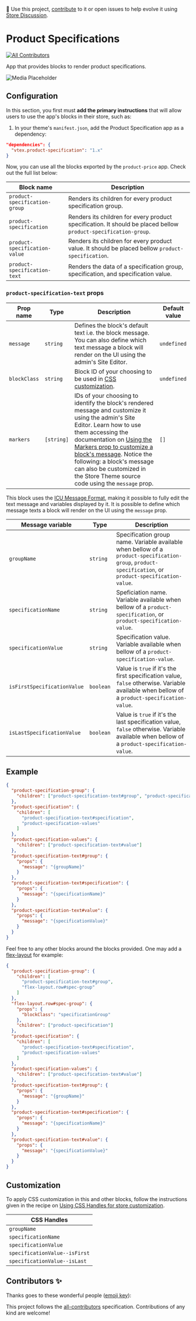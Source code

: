 📢 Use this project, [contribute](https://github.com/vtex-apps/product-specifications) to it or open issues to help evolve it using [Store Discussion](https://github.com/vtex-apps/store-discussion).

# Product Specifications

<!-- DOCS-IGNORE:start -->
<!-- ALL-CONTRIBUTORS-BADGE:START - Do not remove or modify this section -->

[![All Contributors](https://img.shields.io/badge/all_contributors-0-orange.svg?style=flat-square)](#contributors-)

<!-- ALL-CONTRIBUTORS-BADGE:END -->
<!-- DOCS-IGNORE:end -->

App that provides blocks to render product specifications.

![Media Placeholder](https://user-images.githubusercontent.com/52087100/71204177-42ca4f80-227e-11ea-89e6-e92e65370c69.png)

## Configuration

In this section, you first must **add the primary instructions** that will allow users to use the app's blocks in their store, such as:

1. In your theme's `manifest.json`, add the Product Specification app as a dependency:

```json
"dependencies": {
  "vtex.product-specification": "1.x"
}
```

Now, you can use all the blocks exported by the `product-price` app. Check out the full list below:

| Block name                    | Description                                                                                                     |
| ----------------------------- | --------------------------------------------------------------------------------------------------------------- |
| `product-specification-group` | Renders its children for every product specification group.                                                     |
| `product-specification`       | Renders its children for every product specification. It should be placed bellow `product-specification-group`. |
| `product-specification-value` | Renders its children for every product value. It should be placed bellow `product-specification`.               |
| `product-specification-text`  | Renders the data of a specification group, specification, and specification value.                              |

### `product-specification-text` props

| Prop name    | Type       | Description                                                                                                                                                                                                                                                                                                                                                                                                                                  | Default value |
| ------------ | ---------- | -------------------------------------------------------------------------------------------------------------------------------------------------------------------------------------------------------------------------------------------------------------------------------------------------------------------------------------------------------------------------------------------------------------------------------------------- | ------------- |
| `message`    | `string`   | Defines the block's default text i.e. the block message. You can also define which text message a block will render on the UI using the admin's Site Editor.                                                                                                                                                                                                                                                                                 | `undefined`   |
| `blockClass` | `string`   | Block ID of your choosing to be used in [CSS customization](https://vtex.io/docs/recipes/style/using-css-handles-for-store-customization#using-the-blockclass-property).                                                                                                                                                                                                                                                                     | `undefined`   |
| `markers`    | `[string]` | IDs of your choosing to identify the block's rendered message and customize it using the admin's Site Editor. Learn how to use them accessing the documentation on [Using the Markers prop to customize a block's message](https://vtex.io/docs/recipes/style/using-the-markers-prop-to-customize-a-blocks-message). Notice the following: a block's message can also be customized in the Store Theme source code using the `message` prop. | `[]`          |

This block uses the [ICU Message Format](https://format-message.github.io/icu-message-format-for-translators/), making it possible to fully edit the text message and variables displayed by it. It is possible to define which message texts a block will render on the UI using the `message` prop.

| Message variable            | Type      | Description                                                                                                                                             |
| --------------------------- | --------- | ------------------------------------------------------------------------------------------------------------------------------------------------------- |
| `groupName`                 | `string`  | Specification group name. Variable available when bellow of a `product-specification-group`, `product-specification`, or `product-specification-value`. |
| `specificationName`         | `string`  | Speficiation name. Variable available when bellow of a `product-specification`, or `product-specification-value`.                                       |
| `specificationValue`        | `string`  | Specification value. Variable available when bellow of a `product-specification-value`.                                                                 |
| `isFirstSpecificationValue` | `boolean` | Value is `true` if it's the first specification value, `false` otherwise. Variable available when bellow of a `product-specification-value`.            |
| `isLastSpecificationValue`  | `boolean` | Value is `true` if it's the last specification value, `false` otherwise. Variable available when bellow of a `product-specification-value`.             |

## Example

```json
{
  "product-specification-group": {
    "children": ["product-specification-text#group", "product-specification"]
  },
  "product-specification": {
    "children": [
      "product-specification-text#specification",
      "product-specification-values"
    ]
  },
  "product-specification-values": {
    "children": ["product-specification-text#value"]
  },
  "product-specification-text#group": {
    "props": {
      "message": "{groupName}"
    }
  },
  "product-specification-text#specification": {
    "props": {
      "message": "{specificationName}"
    }
  },
  "product-specification-text#value": {
    "props": {
      "message": "{specificationValue}"
    }
  }
}
```

Feel free to any other blocks around the blocks provided. One may add a [flex-layout](https://vtex.io/docs/components/all/vtex.flex-layout@0.15.0/) for example:

```json
{
  "product-specification-group": {
    "children": [
      "product-specification-text#group",
      "flex-layout.row#spec-group"
    ]
  },
  "flex-layout.row#spec-group": {
    "props": {
      "blockClass": "specificationGroup"
    },
    "children": ["product-specification"]
  },
  "product-specification": {
    "children": [
      "product-specification-text#specification",
      "product-specification-values"
    ]
  },
  "product-specification-values": {
    "children": ["product-specification-text#value"]
  },
  "product-specification-text#group": {
    "props": {
      "message": "{groupName}"
    }
  },
  "product-specification-text#specification": {
    "props": {
      "message": "{specificationName}"
    }
  },
  "product-specification-text#value": {
    "props": {
      "message": "{specificationValue}"
    }
  }
}
```

## Customization

To apply CSS customization in this and other blocks, follow the instructions given in the recipe on [Using CSS Handles for store customization](https://vtex.io/docs/recipes/style/using-css-handles-for-store-customization).

| CSS Handles                   |
| ----------------------------- |
| `groupName`                   |
| `specificationName`           |
| `specificationValue`          |
| `specificationValue--isFirst` |
| `specificationValue--isLast`  |

<!-- DOCS-IGNORE:start -->

## Contributors ✨

Thanks goes to these wonderful people ([emoji key](https://allcontributors.org/docs/en/emoji-key)):

<!-- ALL-CONTRIBUTORS-LIST:START - Do not remove or modify this section -->
<!-- prettier-ignore-start -->
<!-- markdownlint-disable -->
<!-- markdownlint-enable -->
<!-- prettier-ignore-end -->

<!-- ALL-CONTRIBUTORS-LIST:END -->

This project follows the [all-contributors](https://github.com/all-contributors/all-contributors) specification. Contributions of any kind are welcome!

<!-- DOCS-IGNORE:end -->
